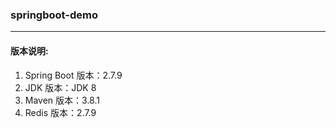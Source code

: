 ### springboot-demo

 ---

#### 版本说明:

1. Spring Boot 版本：2.7.9
2. JDK 版本：JDK 8
3. Maven 版本：3.8.1
4. Redis 版本：2.7.9